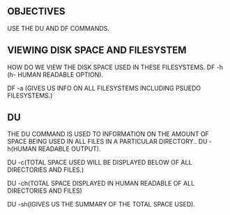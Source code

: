 OBJECTIVES
-- 
USE THE DU AND DF COMMANDS.

VIEWING DISK SPACE AND FILESYSTEM
--
HOW DO WE VIEW THE DISK SPACE USED IN THESE FILESYSTEMS.
DF -h (h- HUMAN READABLE OPTION).

DF -a (GIVES US INFO ON ALL FILESYSTEMS INCLUDING PSUEDO FILESYSTEMS.)

DU
--
THE DU COMMAND IS USED TO INFORMATION ON THE AMOUNT OF SPACE BEING USED IN ALL FILES IN A PARTICULAR DIRECTORY..
DU -h(HUMAN READABLE OUTPUT).

DU -c(TOTAL SPACE USED WILL BE DISPLAYED BELOW OF ALL DIRECTORIES AND FILES.)

DU -ch(TOTAL SPACE DISPLAYED IN HUMAN READABLE OF ALL DIRECTORIES AND FILES)

DU -sh(IGIVES US THE SUMMARY OF THE TOTAL SPACE USED).

